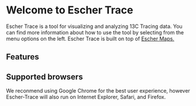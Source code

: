 # Welcome to Escher Trace

Escher Trace is a tool for visualizing and analyzing 13C Tracing data. You can find more information about how to use the tool by selecting from the menu options on the left. Escher Trace is built on top of [Escher Maps.](https://escher.github.io/#/)

## Features

## Supported browsers
We reconmend using Google Chrome for the best user experience, however Escher-Trace will also run on Internet Explorer, Safari, and Firefox.